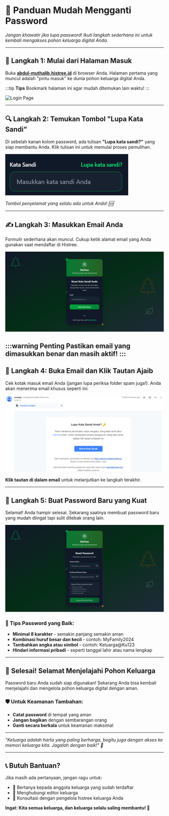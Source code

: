 # 🔐 Panduan Mudah Mengganti Password

*Jangan khawatir jika lupa password! Ikuti langkah sederhana ini untuk kembali mengakses pohon keluarga digital Anda.*

---

## 🚪 Langkah 1: Mulai dari Halaman Masuk

Buka **[abdul-muthalib.histree.id](https://abdul-muthalib.histree.id/)** di browser Anda. Halaman pertama yang muncul adalah "pintu masuk" ke dunia pohon keluarga digital Anda.

:::tip **Tips**
Bookmark halaman ini agar mudah ditemukan lain waktu!
:::

![Login Page](@site/static/img/histree/login_page.png)

---

## 🔍 Langkah 2: Temukan Tombol "Lupa Kata Sandi"

Di sebelah kanan kolom password, ada tulisan **"Lupa kata sandi?"** yang siap membantu Anda. Klik tulisan ini untuk memulai proses pemulihan.

<div style={{textAlign: 'center', margin: '20px 0'}}>
  
  ![Tombol Lupa Password](./img/mengganti-password/tombol.png)
  
  *Tombol penyelamat yang selalu ada untuk Anda! 🆘*
</div>

---

## ✍️ Langkah 3: Masukkan Email Anda

Formulir sederhana akan muncul. Cukup ketik alamat email yang Anda gunakan saat mendaftar di Histree.

![Form Email](./img/mengganti-password/page.png)

:::warning **Penting**
Pastikan email yang dimasukkan benar dan masih aktif!
:::
---

## 📧 Langkah 4: Buka Email dan Klik Tautan Ajaib

Cek kotak masuk email Anda (jangan lupa periksa folder spam juga!). Anda akan menerima email khusus seperti ini:

![Email Reset Password](./img/mengganti-password/email.png)

**Klik tautan di dalam email** untuk melanjutkan ke langkah terakhir.

---

## 🔑 Langkah 5: Buat Password Baru yang Kuat

Selamat! Anda hampir selesai. Sekarang saatnya membuat password baru yang mudah diingat tapi sulit ditebak orang lain.

![Form Password Baru](./img/mengganti-password/form.png)

### 💪 Tips Password yang Baik:
- **Minimal 8 karakter** - semakin panjang semakin aman
- **Kombinasi huruf besar dan kecil** - contoh: MyFamily2024
- **Tambahkan angka atau simbol** - contoh: Keluarga@Ku123
- **Hindari informasi pribadi** - seperti tanggal lahir atau nama lengkap

---

## 🎉 Selesai! Selamat Menjelajahi Pohon Keluarga

Password baru Anda sudah siap digunakan! Sekarang Anda bisa kembali menjelajahi dan mengelola pohon keluarga digital dengan aman.

### 🛡️ Untuk Keamanan Tambahan:
- **Catat password** di tempat yang aman
- **Jangan bagikan** dengan sembarangan orang
- **Ganti secara berkala** untuk keamanan maksimal

---

*"Keluarga adalah harta yang paling berharga, begitu juga dengan akses ke memori keluarga kita. Jagalah dengan baik!" 💝*

---

## 📞 Butuh Bantuan?

Jika masih ada pertanyaan, jangan ragu untuk:
- 🤝 Bertanya kepada anggota keluarga yang sudah terdaftar
- 📧 Menghubungi editor keluarga
- 💬 Konsultasi dengan pengelola histree keluarga Anda

**Ingat: Kita semua keluarga, dan keluarga selalu saling membantu! 🤗**